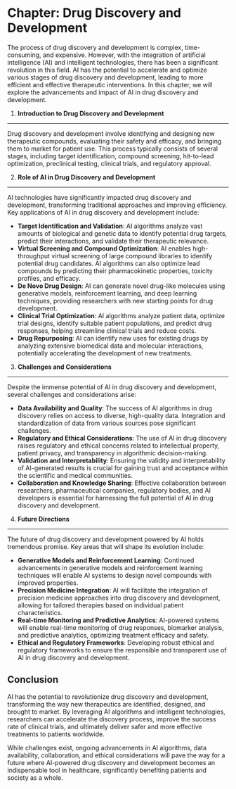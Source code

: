 Chapter: Drug Discovery and Development
=======================================

The process of drug discovery and development is complex, time-consuming, and expensive. However, with the integration of artificial intelligence (AI) and intelligent technologies, there has been a significant revolution in this field. AI has the potential to accelerate and optimize various stages of drug discovery and development, leading to more efficient and effective therapeutic interventions. In this chapter, we will explore the advancements and impact of AI in drug discovery and development.

1. **Introduction to Drug Discovery and Development**
-----------------------------------------------------

Drug discovery and development involve identifying and designing new therapeutic compounds, evaluating their safety and efficacy, and bringing them to market for patient use. This process typically consists of several stages, including target identification, compound screening, hit-to-lead optimization, preclinical testing, clinical trials, and regulatory approval.

2. **Role of AI in Drug Discovery and Development**
---------------------------------------------------

AI technologies have significantly impacted drug discovery and development, transforming traditional approaches and improving efficiency. Key applications of AI in drug discovery and development include:

* **Target Identification and Validation**: AI algorithms analyze vast amounts of biological and genetic data to identify potential drug targets, predict their interactions, and validate their therapeutic relevance.
* **Virtual Screening and Compound Optimization**: AI enables high-throughput virtual screening of large compound libraries to identify potential drug candidates. AI algorithms can also optimize lead compounds by predicting their pharmacokinetic properties, toxicity profiles, and efficacy.
* **De Novo Drug Design**: AI can generate novel drug-like molecules using generative models, reinforcement learning, and deep learning techniques, providing researchers with new starting points for drug development.
* **Clinical Trial Optimization**: AI algorithms analyze patient data, optimize trial designs, identify suitable patient populations, and predict drug responses, helping streamline clinical trials and reduce costs.
* **Drug Repurposing**: AI can identify new uses for existing drugs by analyzing extensive biomedical data and molecular interactions, potentially accelerating the development of new treatments.

3. **Challenges and Considerations**
------------------------------------

Despite the immense potential of AI in drug discovery and development, several challenges and considerations arise:

* **Data Availability and Quality**: The success of AI algorithms in drug discovery relies on access to diverse, high-quality data. Integration and standardization of data from various sources pose significant challenges.
* **Regulatory and Ethical Considerations**: The use of AI in drug discovery raises regulatory and ethical concerns related to intellectual property, patient privacy, and transparency in algorithmic decision-making.
* **Validation and Interpretability**: Ensuring the validity and interpretability of AI-generated results is crucial for gaining trust and acceptance within the scientific and medical communities.
* **Collaboration and Knowledge Sharing**: Effective collaboration between researchers, pharmaceutical companies, regulatory bodies, and AI developers is essential for harnessing the full potential of AI in drug discovery and development.

4. **Future Directions**
------------------------

The future of drug discovery and development powered by AI holds tremendous promise. Key areas that will shape its evolution include:

* **Generative Models and Reinforcement Learning**: Continued advancements in generative models and reinforcement learning techniques will enable AI systems to design novel compounds with improved properties.
* **Precision Medicine Integration**: AI will facilitate the integration of precision medicine approaches into drug discovery and development, allowing for tailored therapies based on individual patient characteristics.
* **Real-time Monitoring and Predictive Analytics**: AI-powered systems will enable real-time monitoring of drug responses, biomarker analysis, and predictive analytics, optimizing treatment efficacy and safety.
* **Ethical and Regulatory Frameworks**: Developing robust ethical and regulatory frameworks to ensure the responsible and transparent use of AI in drug discovery and development.

Conclusion
----------

AI has the potential to revolutionize drug discovery and development, transforming the way new therapeutics are identified, designed, and brought to market. By leveraging AI algorithms and intelligent technologies, researchers can accelerate the discovery process, improve the success rate of clinical trials, and ultimately deliver safer and more effective treatments to patients worldwide.

While challenges exist, ongoing advancements in AI algorithms, data availability, collaboration, and ethical considerations will pave the way for a future where AI-powered drug discovery and development becomes an indispensable tool in healthcare, significantly benefiting patients and society as a whole.
